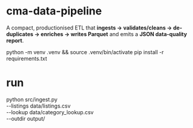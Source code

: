 # cma-data-pipeline

A compact, productionised ETL that **ingests -> validates/cleans -> de-duplicates -> enriches -> writes Parquet** and emits a **JSON data-quality report**.  

python -m venv .venv && source .venv/bin/activate
pip install -r requirements.txt

# run
python src/ingest.py \
  --listings data/listings.csv \
  --lookup  data/category_lookup.csv \
  --outdir  output/
